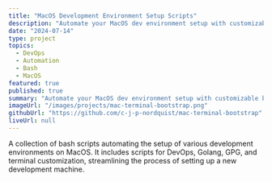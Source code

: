 ```yaml
---
title: "MacOS Development Environment Setup Scripts"
description: "Automate your MacOS dev environment setup with customizable bash scripts."
date: "2024-07-14"
type: project
topics:
  - DevOps
  - Automation
  - Bash
  - MacOS
featured: true
published: true
summary: "Automate your MacOS dev environment setup with customizable bash scripts."
imageUrl: "/images/projects/mac-terminal-bootstrap.png"
githubUrl: "https://github.com/c-j-p-nordquist/mac-terminal-bootstrap"
liveUrl: null
---
```


A collection of bash scripts automating the setup of various development environments on MacOS. It includes scripts for DevOps, Golang, GPG, and terminal customization, streamlining the process of setting up a new development machine.